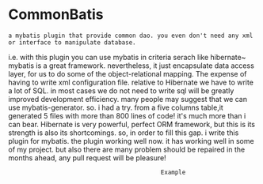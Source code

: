 CommonBatis
===========

    a mybatis plugin that provide common dao. you even don't need any xml or interface to manipulate database. 
i.e. with this plugin you can use mybatis in criteria serach like hibernate~
    mybatis is a great framework. nevertheless, it just encapsulate data access layer, for us to do some of the object-relational mapping. The expense of having to write xml configuration file. 
    relative to Hibernate we have to write a lot of SQL.
    in most cases we do not need to write sql will be greatly improved development efficiency. 
    many people may suggest that we can use mybatis-generator. so. i had a try. from a five columns table,it generated 5 files with more than 800 lines of code! it's much more than i can bear.
    Hibernate is very powerful, perfect ORM framework, but this is its strength is also its shortcomings. 
    so, in order to fill this gap. i write this plugin for mybatis.
    the plugin working well now. it has working well in some of my project. but also there are many problem should be repaired in the months ahead, any pull request will be pleasure!
                                       
                                       
                                               Example
